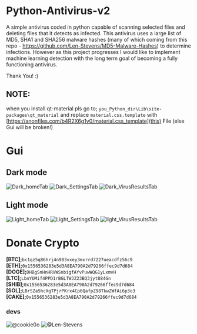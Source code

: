 # **Python-Antivirus-v2**
A simple antivirus coded in python capable of scanning selected files and deleting files that it detects as infected. This antivirus uses a large list of MD5, SHA1 and SHA256 malware hashes (many of which coming from this repo - https://github.com/Len-Stevens/MD5-Malware-Hashes) to determine infections. However as this project progresses I would like to implement machine learning detection with the long term goal of becoming a fully functioning antivirus. 

Thank You! :)

## NOTE:
when you install qt-material pls go to;
`you_Python_dir\Lib\site-packages\qt_material`
and replace `material.css.template` with [https://anonfiles.com/b4R2X6g1y0/material.css_template](this) File (else Gui will be broken!)

# Gui
## Dark mode
![Dark_homeTab](https://user-images.githubusercontent.com/81589649/168495748-b82973e8-50f5-4212-bd7c-cb34ed940eed.png)
![Dark_SettingsTab](https://user-images.githubusercontent.com/81589649/168495755-24a6d712-7a57-4a06-a7c4-19323302d0d3.png)
![Dark_VirusResultsTab](https://user-images.githubusercontent.com/81589649/168495756-ced646cd-9880-422f-b474-221e3448cfcd.png)
## Light mode
![Light_homeTab](https://user-images.githubusercontent.com/81589649/168495762-9d286890-f9a4-412d-b811-ecd66699fe56.png)
![Light_SettingsTab](https://user-images.githubusercontent.com/81589649/168495764-e59ca09b-fd93-4c9f-ae4e-e24e7422ccdf.png)
![light_VirusResultsTab](https://user-images.githubusercontent.com/81589649/168495765-b1feb375-396b-4552-aeaa-a764347115ef.png)

# Donate Crypto
**[BTC];**``󠀠bc1qz5q86hrj4n983vxey3mxrrd7227ueacdfz56c9``  
**[ETH];**``0x1556536283e5d3A8EA790A2d79266ffec9d7d684``  
**[DOGE];**``DHBgSnHnHRVWSnbigfAYvPuwWQG1yLxmvH``  
**[LTC];**``LbnYUMif4PPD1rBGLTWJZ23BQ3jyt884Gn``  
**[SHIB];**``0x1556536283e5d3A8EA790A2d79266ffec9d7d684``  
**[SOL];**``LBrSZa5hcXgTPjrPKrx4Cp6QafpZ98TkwZWfAi6p3o3``  
**[CAKE];**``0x1556536283e5d3A8EA790A2d79266ffec9d7d684``  

### devs
![@cookie0o](https://github.com/cookie0o)
![@Len-Stevens](https://github.com/Len-Stevens)
